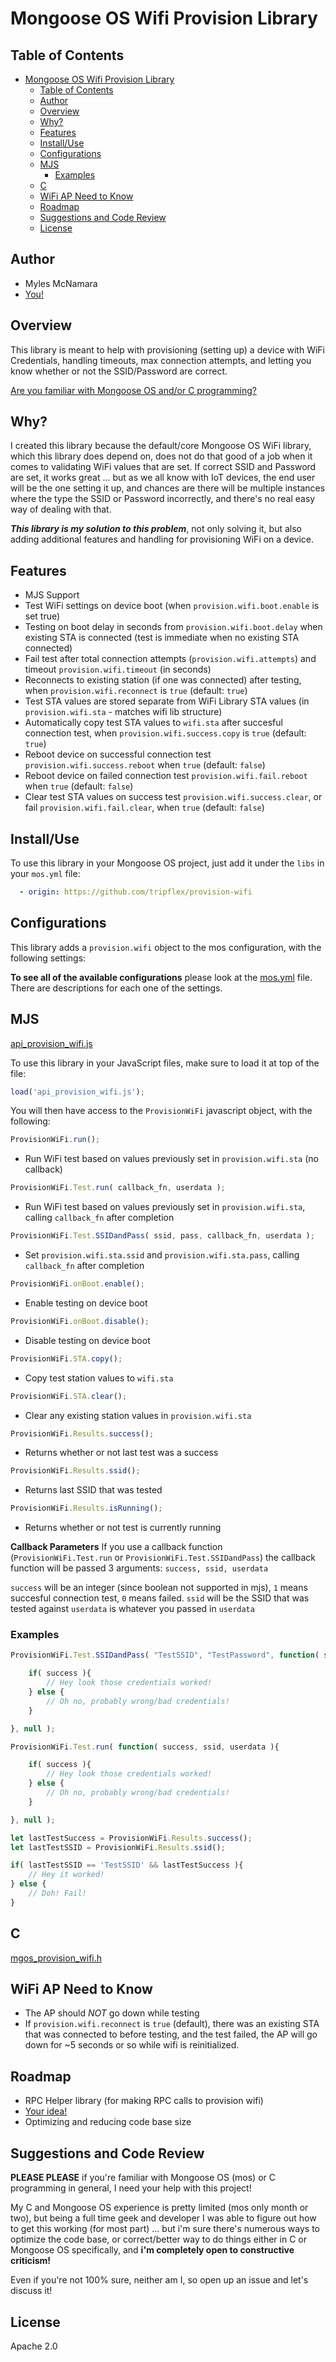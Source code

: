 # Mongoose OS Wifi Provision Library

## Table of Contents
- [Mongoose OS Wifi Provision Library](#mongoose-os-wifi-provision-library)
    - [Table of Contents](#table-of-contents)
    - [Author](#author)
    - [Overview](#overview)
    - [Why?](#why)
    - [Features](#features)
    - [Install/Use](#installuse)
    - [Configurations](#configurations)
    - [MJS](#mjs)
        - [Examples](#examples)
    - [C](#c)
    - [WiFi AP Need to Know](#wifi-ap-need-to-know)
    - [Roadmap](#roadmap)
    - [Suggestions and Code Review](#suggestions-and-code-review)
    - [License](#license)


## Author
- Myles McNamara
- [You!](#suggestions-and-code-review)

## Overview

This library is meant to help with provisioning (setting up) a device with WiFi Credentials, handling timeouts, max connection attempts, and letting you know whether or not the SSID/Password are correct.

[Are you familiar with Mongoose OS and/or C programming?](#suggestions-and-code-review)

## Why?
I created this library because the default/core Mongoose OS WiFi library, which this library does depend on, does not do that good of a job when it comes to validating WiFi values that are set.  If correct SSID and Password are set, it works great ... but as we all know with IoT devices, the end user will be the one setting it up, and chances are there will be multiple instances where the type the SSID or Password incorrectly, and there's no real easy way of dealing with that.  

_**This library is my solution to this problem**_, not only solving it, but also adding additional features and handling for provisioning WiFi on a device.

## Features
- MJS Support
- Test WiFi settings on device boot (when `provision.wifi.boot.enable` is set true)
- Testing on boot delay in seconds from `provision.wifi.boot.delay` when existing STA is connected (test is immediate when no existing STA connected)
- Fail test after total connection attempts (`provision.wifi.attempts`) and timeout `provision.wifi.timeout` (in seconds)
- Reconnects to existing station (if one was connected) after testing, when `provision.wifi.reconnect` is `true` (default: `true`)
- Test STA values are stored separate from WiFi Library STA values (in `provision.wifi.sta` - matches wifi lib structure)
- Automatically copy test STA values to `wifi.sta` after succesful connection test, when `provision.wifi.success.copy` is `true` (default: `true`)
- Reboot device on successful connection test `provision.wifi.success.reboot` when `true` (default: `false`)
- Reboot device on failed connection test `provision.wifi.fail.reboot` when `true` (default: `false`)
- Clear test STA values on success test `provision.wifi.success.clear`, or fail `provision.wifi.fail.clear`, when `true` (default: `false`)

## Install/Use
To use this library in your Mongoose OS project, just add it under the `libs` in your `mos.yml` file:
```yml
  - origin: https://github.com/tripflex/provision-wifi
```

## Configurations
This library adds a `provision.wifi` object to the mos configuration, with the following settings:

**To see all of the available configurations** please look at the [mos.yml](https://github.com/tripflex/provision-wifi/blob/master/mos.yml#L12) file.  There are descriptions for each one of the settings.

## MJS
[api_provision_wifi.js](https://github.com/tripflex/provision-wifi/blob/master/mjs_fs/api_provision_wifi.js)

To use this library in your JavaScript files, make sure to load it at top of the file:
```js
load('api_provision_wifi.js');
```

You will then have access to the `ProvisionWiFi` javascript object, with the following:

```js
ProvisionWiFi.run();
``` 
- Run WiFi test based on values previously set in `provision.wifi.sta` (no callback)

```js
ProvisionWiFi.Test.run( callback_fn, userdata );
```
- Run WiFi test based on values previously set in `provision.wifi.sta`, calling `callback_fn` after completion
```js
ProvisionWiFi.Test.SSIDandPass( ssid, pass, callback_fn, userdata );
```
- Set `provision.wifi.sta.ssid` and `provision.wifi.sta.pass`, calling `callback_fn` after completion

```js
ProvisionWiFi.onBoot.enable();
```
- Enable testing on device boot

```js
ProvisionWiFi.onBoot.disable();
```
- Disable testing on device boot

```js
ProvisionWiFi.STA.copy();
```
- Copy test station values to `wifi.sta`

```js
ProvisionWiFi.STA.clear();
```
- Clear any existing station values in `provision.wifi.sta`

```js
ProvisionWiFi.Results.success();
```
- Returns whether or not last test was a success

```js
ProvisionWiFi.Results.ssid();
```
- Returns last SSID that was tested

```js
ProvisionWiFi.Results.isRunning();
```
- Returns whether or not test is currently running

**Callback Parameters**
If you use a callback function (`ProvisionWiFi.Test.run` or `ProvisionWiFi.Test.SSIDandPass`) the callback function will be passed 3 arguments: `success, ssid, userdata`

`success` will be an integer (since boolean not supported in mjs), `1` means succesful connection test, `0` means failed.
`ssid` will be the SSID that was tested against
`userdata` is whatever you passed in `userdata`

### Examples

```js
ProvisionWiFi.Test.SSIDandPass( "TestSSID", "TestPassword", function( success, ssid, userdata ){

    if( success ){
        // Hey look those credentials worked!
    } else {
        // Oh no, probably wrong/bad credentials!
    }

}, null );
```

```js
ProvisionWiFi.Test.run( function( success, ssid, userdata ){

    if( success ){
        // Hey look those credentials worked!
    } else {
        // Oh no, probably wrong/bad credentials!
    }

}, null );
```

```js
let lastTestSuccess = ProvisionWiFi.Results.success();
let lastTestSSID = ProvisionWiFi.Results.ssid();

if( lastTestSSID == 'TestSSID' && lastTestSuccess ){
    // Hey it worked!
} else {
    // Doh! Fail!
}
```

## C
[mgos_provision_wifi.h](https://github.com/tripflex/provision-wifi/blob/master/include/mgos_provision_wifi.h)


## WiFi AP Need to Know
- The AP should *NOT* go down while testing
- If `provision.wifi.reconnect` is `true` (default), there was an existing STA that was connected to before testing, and the test failed, the AP will go down for ~5 seconds or so while wifi is reinitialized.

## Roadmap
- RPC Helper library (for making RPC calls to provision wifi)
- [Your idea!](https://github.com/tripflex/provision-wifi/issues/new)
- Optimizing and reducing code base size

## Suggestions and Code Review
 **PLEASE PLEASE** if you're familiar with Mongoose OS (mos) or C programming in general, I need your help with this project!  
 
 My C and Mongoose OS experience is pretty limited (mos only month or two), but being a full time geek and developer I was able to figure out how to get this working (for most part) ... but i'm sure there's numerous ways to optimize the code base, or correct/better way to do things either in C or Mongoose OS specifically, and **i'm completely open to constructive criticism!**

 Even if you're not 100% sure, neither am I, so open up an issue and let's discuss it!

## License
Apache 2.0